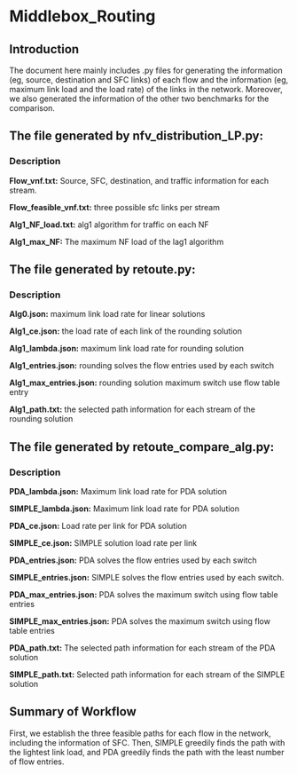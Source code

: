 # Middlebox_Routing
## Introduction
The document here mainly includes .py files for generating the information (eg, source, destination and SFC links) of each flow and the information (eg, maximum link load and the load rate) of the links in the network. Moreover, we also generated the information of the other two benchmarks for the comparison.

## The file generated by nfv_distribution_LP.py:
### Description
**Flow_vnf.txt:** Source, SFC, destination, and traffic information for each stream.

**Flow_feasible_vnf.txt:** three possible sfc links per stream

**Alg1_NF_load.txt:** alg1 algorithm for traffic on each NF

**Alg1_max_NF:** The maximum NF load of the lag1 algorithm

## The file generated by retoute.py:
### Description
**Alg0.json:** maximum link load rate for linear solutions

**Alg1_ce.json:** the load rate of each link of the rounding solution

**Alg1_lambda.json:** maximum link load rate for rounding solution

**Alg1_entries.json:** rounding solves the flow entries used by each switch

**Alg1_max_entries.json:** rounding solution maximum switch use flow table entry

**Alg1_path.txt:** the selected path information for each stream of the rounding solution

## The file generated by retoute_compare_alg.py:
### Description
**PDA_lambda.json:** Maximum link load rate for PDA solution

**SIMPLE_lambda.json:** Maximum link load rate for PDA solution

**PDA_ce.json:** Load rate per link for PDA solution

**SIMPLE_ce.json:** SIMPLE solution load rate per link

**PDA_entries.json:** PDA solves the flow entries used by each switch

**SIMPLE_entries.json:** SIMPLE solves the flow entries used by each switch.

**PDA_max_entries.json:** PDA solves the maximum switch using flow table entries

**SIMPLE_max_entries.json:** PDA solves the maximum switch using flow table entries

**PDA_path.txt:** The selected path information for each stream of the PDA solution

**SIMPLE_path.txt:** Selected path information for each stream of the SIMPLE solution

## Summary of Workflow
First, we establish the three feasible paths for each flow in the network, including the information of SFC. Then, SIMPLE greedily finds the path with the lightest link load, and PDA greedily finds the path with the least number of flow entries.
